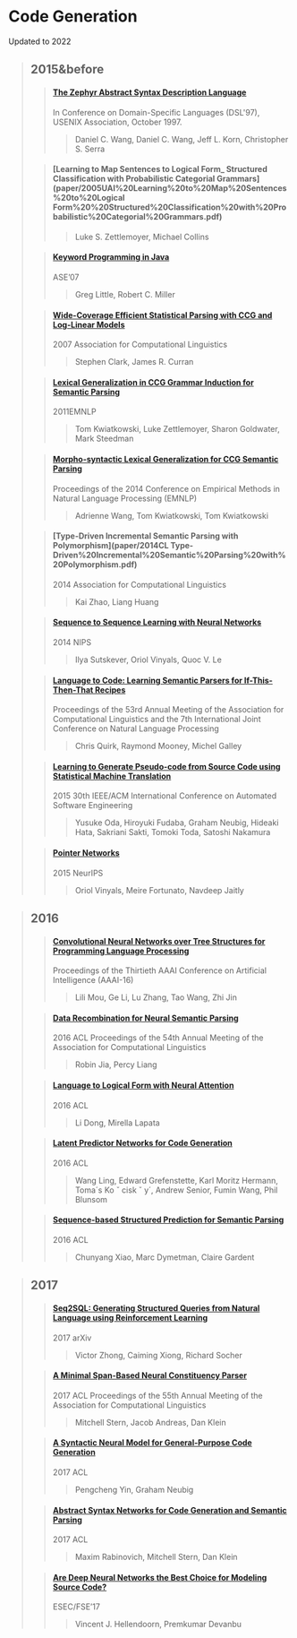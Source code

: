 # Code Generation

Updated to 2022

> ## 2015&before
>
> >#### [The Zephyr Abstract Syntax Description Language  ](paper/1997DSL%20asdl.pdf)
> >
> >In Conference on Domain-Specific Languages (DSL'97), USENIX Association, October 1997.  
> >
> >>Daniel C. Wang, Daniel C. Wang, Jeff L. Korn, Christopher S. Serra
>
> >#### [Learning to Map Sentences to Logical Form_ Structured Classification with Probabilistic Categorial Grammars](paper/2005UAI%20Learning%20to%20Map%20Sentences%20to%20Logical Form%20%20Structured%20Classification%20with%20Probabilistic%20Categorial%20Grammars.pdf)  
> >
> >>Luke S. Zettlemoyer, Michael Collins
> >>
> >>
>
> >#### [Keyword Programming in Java](paper/2007ASE%20Keyword%20Programming.pdf)
> >
> >ASE’07  
> >
> >> Greg Little, Robert C. Miller
>
> >#### [Wide-Coverage Efficient Statistical Parsing with CCG and Log-Linear Models](paper/2007CL%20Wide-Coverage%20Efficient%20Statistical%20Parsing%20with%20CCG%20and%20Log-Linear%20Models.pdf) 
> >
> >2007 Association for Computational Linguistics
> >
> >>Stephen Clark, James R. Curran
>
> > #### [Lexical Generalization in CCG Grammar Induction for Semantic Parsing](paper/2011emnlp%20Lexical%20Generalization%20in%20CCG%20Grammar%20Induction%20for%20Semantic%20Parsing.pdf)
> >
> > 2011EMNLP
> >
> > > Tom Kwiatkowski, Luke Zettlemoyer, Sharon Goldwater, Mark Steedman
>
> > #### [Morpho-syntactic Lexical Generalization for CCG Semantic Parsing](paper/2014ACL%20Morpho-syntactic%20Lexical%20Generalization%20for%20CCG%20Semantic%20Parsing.pdf)
> >
> > Proceedings of the 2014 Conference on Empirical Methods in Natural Language Processing (EMNLP)
> >
> > > Adrienne Wang, Tom Kwiatkowski, Tom Kwiatkowski
>
> > #### [Type-Driven Incremental Semantic Parsing with Polymorphism](paper/2014CL Type-Driven%20Incremental%20Semantic%20Parsing%20with%20Polymorphism.pdf)
> > 
> > 2014 Association for Computational Linguistics
> > 
> > > Kai Zhao, Liang Huang
>
> > #### [Sequence to Sequence Learning with Neural Networks](paper/2014NIPS%20sequence-to-sequence-learning-with-neural-networks-Paper.pdf)
> > 
> > 2014 NIPS
> > 
> > > Ilya Sutskever, Oriol Vinyals, Quoc V. Le
>
> > #### [Language to Code: Learning Semantic Parsers for If-This-Then-That Recipes](paper/2015ACL%20Language%20to%20Code%20%20Learning%20Semantic%20Parsers%20for%20If-This-Then-That%20Recipes.pdf)
> > 
> > Proceedings of the 53rd Annual Meeting of the Association for Computational Linguistics and the 7th International Joint Conference on Natural Language Processing
> > 
> > > Chris Quirk, Raymond Mooney, Michel Galley
>
> > #### [Learning to Generate Pseudo-code from Source Code using Statistical Machine Translation](paper/2015ASE%20Learning%20to%20Generate%20Pseudo-code%20from%20Source-Django.pdf)
> > 
> > 2015 30th IEEE/ACM International Conference on Automated Software Engineering
> > 
> > > Yusuke Oda, Hiroyuki Fudaba, Graham Neubig, Hideaki Hata, Sakriani Sakti, Tomoki Toda, Satoshi Nakamura
>
> > #### [Pointer Networks](paper/2015NeurIPS%20Pointer%20Networks.pdf)
> >
> > 2015 NeurIPS
> >
> > > Oriol Vinyals, Meire Fortunato, Navdeep Jaitly

> ## 2016
>
> > #### [Convolutional Neural Networks over Tree Structures for Programming Language Processing](paper/2016AAAI%20Convolutional%20Neural%20Networks%20over%20Tree%20Structures.pdf)
> >
> > Proceedings of the Thirtieth AAAI Conference on Artificial Intelligence (AAAI-16)  
> >
> > > Lili Mou, Ge Li, Lu Zhang, Tao Wang, Zhi Jin 
>
> > #### [Data Recombination for Neural Semantic Parsing](paper/2016ACL%20Data%20recombination%20for%20neural%20semantic%20parsing.pdf)
> >
> > 2016 ACL Proceedings of the 54th Annual Meeting of the Association for Computational Linguistics
> >
> > > Robin Jia, Percy Liang
>
> > #### [Language to Logical Form with Neural Attention](paper/2016ACL%20Language%20to%20Logical%20Form%20with%20Neural%20Attention.pdf)
> >
> > 2016 ACL
> >
> > > Li Dong, Mirella Lapata
>
> > #### [Latent Predictor Networks for Code Generation](paper/2016ACL%20Latent%20Predictor%20Networks%20for%20Code%20Generation.pdf)
> >
> > 2016 ACL
> >
> > > Wang Ling, Edward Grefenstette, Karl Moritz Hermann, Toma´s Ko ˇ cisk ˇ y´, Andrew Senior, Fumin Wang, Phil Blunsom
>
> > #### [Sequence-based Structured Prediction for Semantic Parsing](paper/2016ACL%20Sequence-based%20Structured%20Prediction%20for%20Semantic%20Parsing.pdf)
> >
> > 2016 ACL
> >
> > > Chunyang Xiao, Marc Dymetman, Claire Gardent

> ## 2017
>
> > #### [Seq2SQL: Generating Structured Queries from Natural Language using Reinforcement Learning](paper/17Seq2SQL_%20Generating%20Structured%20Queries%20from%20Natural%20Language%20using%20Reinforcement%20Learning.pdf)
> >
> > 2017 arXiv
> >
> > > Victor Zhong, Caiming Xiong, Richard Socher
>
> > #### [A Minimal Span-Based Neural Constituency Parser](paper/2017ACL%20A%20Minimal%20Span-Based%20Neural%20Constituency%20Parser.pdf)
> >
> > 2017 ACL Proceedings of the 55th Annual Meeting of the Association for Computational Linguistics
> >
> > > Mitchell Stern, Jacob Andreas, Dan Klein
>
> > #### [A Syntactic Neural Model for General-Purpose Code Generation](paper/2017ACL%20A%20Syntactic%20Neural%20Model%20for%20General-Purpose%20Code%20Generation.pdf)
> >
> > 2017 ACL
> >
> > > Pengcheng Yin, Graham Neubig
>
> > #### [Abstract Syntax Networks for Code Generation and Semantic Parsing](paper/2017ACL%20Abstract%20Syntax%20Networks%20for%20Code%20Generation%20and%20Semantic%20Parsing.pdf)
> >
> > 2017 ACL
> >
> > > Maxim Rabinovich, Mitchell Stern, Dan Klein
>
> > #### [Are Deep Neural Networks the Best Choice for Modeling Source Code?](paper/2017ESEC-FSE%20Are%20Deep%20Neural%20Networks%20the%20Best%20Choice%20for%20Modeling%20Source%20Code.pdf)
> >
> > ESEC/FSE’17
> >
> > > Vincent J. Hellendoorn, Premkumar Devanbu
